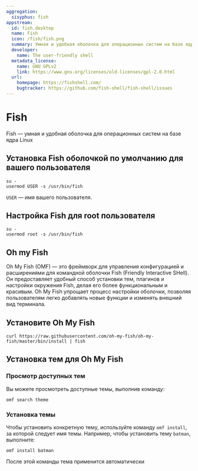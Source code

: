```yaml
---
aggregation:
  sisyphus: fish
appstream:
  id: fish.desktop
  name: Fish
  icon: /fish/fish.png
  summary: Умная и удобная оболочка для операционных систем на базе ядра Linux
  developer:
    name: The user-friendly shell
  metadata_license:
    name: GNU GPLv2
    link: https://www.gnu.org/licenses/old-licenses/gpl-2.0.html
  url:
    homepage: https://fishshell.com/
    bugtracker: https://github.com/fish-shell/fish-shell/issues
---
```


# Fish

Fish — умная и удобная оболочка для операционных систем на базе ядра Linux

<!--@include: @ru/apps/.parts/install/content-repo.md-->

## Установка Fish оболочкой по умолчанию для вашего пользователя

```shell
su -
usermod USER -s /usr/bin/fish
```

`USER` — имя вашего пользователя.

## Настройка Fish для root пользователя

```shell
su -
usermod root -s /usr/bin/fish
```

## Oh my Fish

Oh My Fish (OMF) — это фреймворк для управления конфигурацией и расширениями для командной оболочки Fish (Friendly Interactive SHell). Он предоставляет удобный способ установки тем, плагинов и настройки окружения Fish, делая его более функциональным и красивым. Oh My Fish упрощает процесс настройки оболочки, позволяя пользователям легко добавлять новые функции и изменять внешний вид терминала.

## Установите Oh My Fish

```shell
curl https://raw.githubusercontent.com/oh-my-fish/oh-my-fish/master/bin/install | fish
```

## Установка тем для Oh My Fish

### Просмотр доступных тем

Вы можете просмотреть доступные темы, выполнив команду:

```shell
omf search theme
```

### Установка темы

Чтобы установить конкретную тему, используйте команду `omf install`, за которой следует имя темы. Например, чтобы установить тему `batman`, выполните:

```shell
omf install batman
```

После этой команды тема применится автоматически
